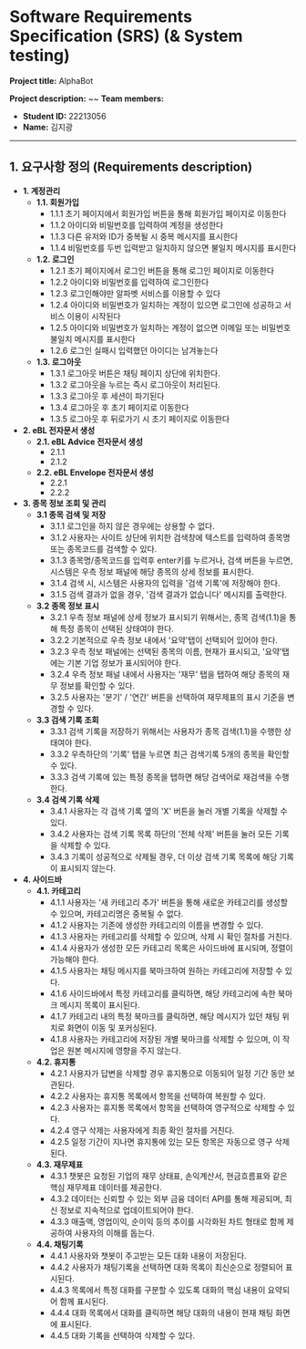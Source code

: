 # Software Requirements Specification (SRS) (& System testing)

**Project title:** AlphaBot

**Project description:** ~~
**Team members:**
- **Student ID:** 22213056
- **Name:** 김지광

---

## 1. 요구사항 정의 (Requirements description)

- **1. 계정관리**
  - **1.1. 회원가입**
    - 1.1.1 초기 페이지에서 회원가입 버튼을 통해 회원가입 페이지로 이동한다
    - 1.1.2 아이디와 비밀번호를 입력하여 계정을 생성한다
    - 1.1.3 다른 유저와 ID가 중복될 시 중복 메시지를 표시한다
    - 1.1.4 비밀번호를 두번 입력받고 일치하지 않으면 불일치 메시지를 표시한다
  - **1.2. 로그인**
    - 1.2.1 초기 페이지에서 로그인 버튼을 통해 로그인 페이지로 이동한다
    - 1.2.2 아이디와 비밀번호를 입력하여 로그인한다
    - 1.2.3 로그인해야만 알파벳 서비스를 이용할 수 있다
    - 1.2.4 아이디와 비밀번호가 일치하는 계정이 있으면 로그인에 성공하고 서비스 이용이 시작된다
    - 1.2.5 아이디와 비밀번호가 일치하는 계정이 없으면 이메일 또는 비밀번호 불일치 메시지를 표시한다
    - 1.2.6 로그인 실패시 입력했던 아이디는 남겨놓는다
  - **1.3. 로그아웃**
    - 1.3.1 로그아웃 버튼은 채팅 페이지 상단에 위치한다.
    - 1.3.2 로그아웃을 누르는 즉시 로그아웃이 처리된다.
    - 1.3.3 로그아웃 후 세션이 파기된다
    - 1.3.4 로그아웃 후 초기 페이지로 이동한다
    - 1.3.5 로그아웃 후 뒤로가기 시 초기 페이지로 이동한다
- **2. eBL 전자문서 생성**
  - **2.1. eBL Advice 전자문서 생성**
    - 2.1.1
    - 2.1.2
  - **2.2. eBL Envelope 전자문서 생성**
    - 2.2.1
    - 2.2.2
- **3. 종목 정보 조회 및 관리** 
  - **3.1 종목 검색 및 저장**
    - 3.1.1   로그인을 하지 않은 경우에는 상용할 수 없다.
    - 3.1.2   사용자는 사이트 상단에 위치한 검색창에 텍스트를 입력하여 종목명 또는 종목코드를 검색할 수 있다.
    - 3.1.3   종목명/종목코드를 입력후 enter키를 누르거나, 검색 버튼을 누르면, 시스템은 우측 정보 패널에 해당 종목의 상세 정보를 표시한다.
    - 3.1.4   검색 시, 시스템은 사용자의 입력을 '검색 기록'에 저장해야 한다.
    - 3.1.5   검색 결과가 없을 경우, '검색 결과가 없습니다' 메시지를 출력한다.
  - **3.2 종목 정보 표시** 
    - 3.2.1   우측 정보 패널에 상세 정보가 표시되기 위해서는, 종목 검색(1.1)을 통해 특정 종목이 선택된 상태여야 한다.
    - 3.2.2   기본적으로 우측 정보 내에서 '요약'탭이 선택되어 있어야 한다.
    - 3.2.3   우측 정보 패널에는 선택된 종목의 이름, 현재가 표시되고, '요약'탭에는 기본 기업 정보가 표시되어야 한다.
    - 3.2.4   우측 정보 패널 내에서 사용자는 '재무' 탭을 탭하여 해당 종목의 재무 정보를 확인할 수 있다.
    - 3.2.5   사용자는 '분기' / '연간' 버튼을 선택하여 재무제표의 표시 기준을 변경할 수 있다. 
  - **3.3 검색 기록 조회** 
    - 3.3.1   검색 기록을 저장하기 위해서는 사용자가 종목 검색(1.1)을 수행한 상태여야 한다.
    - 3.3.2   우측하단의 '기록' 탭을 누르면 최근 검색기록 5개의 종목을 확인할 수 있다.
    - 3.3.3   검색 기록에 있는 특정 종목을 탭하면 해당 검색어로 재검색을 수행한다.
  - **3.4 검색 기록 삭제** 
    - 3.4.1   사용자는 각 검색 기록 옆의 'X' 버튼을 눌러 개별 기록을 삭제할 수 있다.
    - 3.4.2   사용자는 검색 기록 목록 하단의 '전체 삭제' 버튼을 눌러 모든 기록을 삭제할 수 있다.
    - 3.4.3   기록이 성공적으로 삭제될 경우, 더 이상 검색 기록 목록에 해당 기록이 표시되지 않는다.
- **4. 사이드바**
  - **4.1. 카테고리**
    - 4.1.1 사용자는 '새 카테고리 추가' 버튼을 통해 새로운 카테고리를 생성할 수 있으며, 카테고리명은 중복될 수 없다.
    - 4.1.2 사용자는 기존에 생성한 카테고리의 이름을 변경할 수 있다.
    - 4.1.3 사용자는 카테고리를 삭제할 수 있으며, 삭제 시 확인 절차를 거친다.
    - 4.1.4 사용자가 생성한 모든 카테고리 목록은 사이드바에 표시되며, 정렬이 가능해야 한다.
    - 4.1.5 사용자는 채팅 메시지를 북마크하여 원하는 카테고리에 저장할 수 있다.
    - 4.1.6 사이드바에서 특정 카테고리를 클릭하면, 해당 카테고리에 속한 북마크 메시지 목록이 표시된다.
    - 4.1.7 카테고리 내의 특정 북마크를 클릭하면, 해당 메시지가 있던 채팅 위치로 화면이 이동 및 포커싱된다.
    - 4.1.8 사용자는 카테고리에 저장된 개별 북마크를 삭제할 수 있으며, 이 작업은 원본 메시지에 영향을 주지 않는다.
  - **4.2. 휴지통**
    - 4.2.1 사용자가 답변을 삭제할 경우 휴지통으로 이동되어 일정 기간 동안 보관된다.
    - 4.2.2 사용자는 휴지통 목록에서 항목을 선택하여 복원할 수 있다.
    - 4.2.3 사용자는 휴지통 목록에서 항목을 선택하여 영구적으로 삭제할 수 있다.
    - 4.2.4 영구 삭제는 사용자에게 최종 확인 절차를 거친다.
    - 4.2.5 일정 기간이 지나면 휴지통에 있는 모든 항목은 자동으로 영구 삭제된다.
  - **4.3. 재무제표**
    - 4.3.1 챗봇은 요청된 기업의 재무 상태표, 손익계산서, 현금흐름표와 같은 핵심 재무제표 데이터를 제공한다.
    - 4.3.2 데이터는 신뢰할 수 있는 외부 금융 데이터 API를 통해 제공되며, 최신 정보로 지속적으로 업데이트되어야 한다.
    - 4.3.3 매출액, 영업이익, 순이익 등의 추이를 시각화된 차트 형태로 함께 제공하여 사용자의 이해를 돕는다.
  - **4.4. 채팅기록**
    - 4.4.1 사용자와 챗봇이 주고받는 모든 대화 내용이 저장된다.
    - 4.4.2 사용자가 채팅기록을 선택하면 대화 목록이 최신순으로 정렬되어 표시된다.
    - 4.4.3 목록에서 특정 대화를 구분할 수 있도록 대화의 핵심 내용이 요약되어 함께 표시된다.
    - 4.4.4 대화 목록에서 대화를 클릭하면 해당 대화의 내용이 현재 채팅 화면에 표시된다.
    - 4.4.5 대화 기록을 선택하여 삭제할 수 있다.
